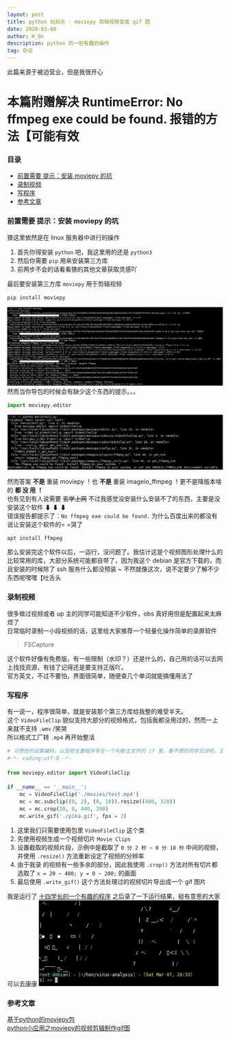 ```yaml
---
layout: post
title: python 玩玩乐 - moviepy 剪辑视频变成 gif 图
date: 2020-03-08
author: H_On
description: python 的一些有趣的操作
tag: 杂谈
---
```


此篇来源于被迫营业，但是我很开心

# 本篇附赠解决 RuntimeError: No ffmpeg exe could be found. 报错的方法【可能有效

### 目录
* [前置需要 提示：安装 moviepy 的坑](#前置需要-提示：安装-moviepy-的坑)
* [录制视频](#录制视频)
* [写程序](#写程序)
* [参考文章](#参考文章)

### 前置需要 提示：安装 moviepy 的坑
猹这里依然是在 linux 服务器中进行的操作
1. 首先你得安装 `python` 吧，我这里用的还是 `python3`
2. 然后你需要 `pip` 用来安装第三方库
3. 前两步不会的话看看猹的其他文章获取灵感吖

最后要安装第三方库 `moviepy` 用于剪辑视频
```sh
pip install moviepy
```
![安装moviepy库](/images/20200308/installmoviepy.png)
然而当你导包的时候会有缺少这个东西的提示。。。
```py
import moviepy.editor
```
![出错](/images/20200308/importerror.png)

然而答案 **不是** 重装 moviepy ！也 **不是** 重装 imageio_ffmpeg ！更不是降版本啥的 **都 没 用 ！**<br>
也有见到有人说需要 ~~玄学上网~~ 不过我感觉没安装什么安装不了的东西，主要是没安装这个软件 ⬇ ⬇ ⬇<br>
错误报告都提示了：`No ffmpeg exe could be found.` 为什么百度出来的都没有说让安装这个软件的= =哭了
```sh
apt install ffmpeg
```
那么安装完这个软件以后，一运行，没问题了。我估计这是个视频图形处理什么的比较常用的库，大部分系统可能都自带了，因为我这个 debian 是官方下载的，而且安装的时候除了 ssh 服务什么都没预装 ~ 不然就像这次，说不定要少了解不少东西呢嘿嘿【吐舌头

### 录制视频
很多做过视频或者 up 主的同学可能知道不少软件，obs 真好用但是配置起来太麻烦了<br>
日常临时录制一小段视频的话，这里给大家推荐一个轻量化操作简单的录屏软件
> FSCapture

这个软件好像有免费版，有一些限制（水印？）还是什么的，自己用的话可以去网上找找资源，有钱了记得还是要支持正版吖。<br>
官方英文，不过不要怕，界面很简单，随便查几个单词就能搞懂用法了

### 写程序
有一说一，程序很简单，就是安装那个第三方库给我整的难受半天。<br>
这个 `VideoFileClip` 貌似支持大部分的视频格式，包括我都没用过的，然而一上来就不支持 `.wmv` /笑哭<br>
所以格式工厂转 `.mp4` 再开始整活
```py
# 习惯性的设置编码，以及把主要程序写在一个判断主文件的 if 里，看不惯的同学见谅哈，主要是我不加自己看着难受=w=
#-*- coding:utf-8 -*-

from moviepy.editor import VideoFileClip

if __name__ == '__main__':
    mc = VideoFileClip('./movies/test.mp4')
    mc = mc.subclip((0, 2), (0, 18)).resize((480, 320))
    mc = mc.crop(20, 0, 440, 200)
    mc.write_gif('./pika.gif', fps = 2)
```
1. 这里我们只需要使用包里 `VideoFileClip` 这个类
2. 先使用视频生成一个视频切片 `Movie Clips`
3. 设置截取的视频片段，示例中是截取了 `0 分 2 秒 ~ 0 分 18 秒` 中间的视频，并使用 `.resize()` 方法重新设定了视频的分辨率
4. 由于我录 的视频有一些多余的部分，因此我使用 `.crop()` 方法对所有切片都选取了 `x = 20 ~ 400; y = 0 ~ 200;` 的画面
5. 最后使用 `.write_gif()` 这个方法处理过的视频切片导出成一个 gif 图片

我是运行了 [十四学长的一个有趣的程序](https://www.urlteam.cn/?p=2167) 之后录了一下运行结果，挺有意思的大家可以去康康
![运行皮卡丘](/images/20200308/pika.gif)

### 参考文章
[基于python的moviepy包](https://www.jianshu.com/p/99bf9aad1624)<br>
[python小应用之moviepy的视频剪辑制作gif图](https://blog.csdn.net/Spade_/article/details/79516322?depth_1-utm_source=distribute.pc_relevant.none-task&utm_source=distribute.pc_relevant.none-task)
